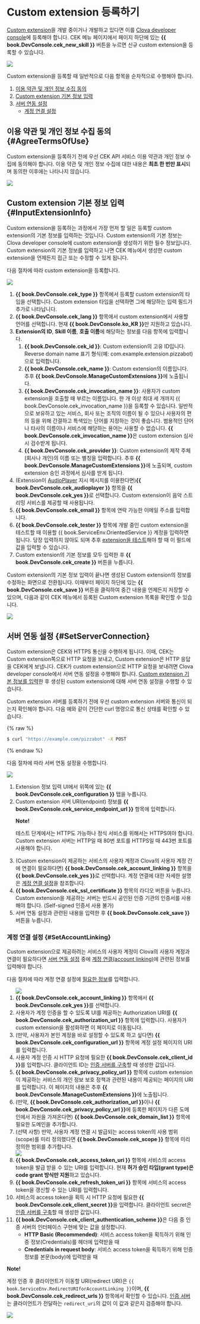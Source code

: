 # Custom extension 등록하기
[Custom extension](/Develop/Guides/Build_Custom_Extension.md)을 개발 중이거나 개발하고 있다면 이를 [Clova developer console](/DevConsole/ClovaDevConsole_Overview.md)에 등록해야 합니다. CEK 메뉴 페이지에서 페이지 하단에 있는 **{{ book.DevConsole.cek_new_skill }}** 버튼을 누르면 신규 custom extension을 등록할 수 있습니다.

![](/DevConsole/Assets/Images/DevConsole-First_Look_of_Extension_List.png)

Custom extension을 등록할 때 일반적으로 다음 항목을 순차적으로 수행해야 합니다.

<ol>
  <li><a href="#AgreeTermsOfUse">이용 약관 및 개인 정보 수집 동의</a></li>
  <li><a href="#InputExtensionInfo">Custom extension 기본 정보 입력</a></li>
  <li><a href="#SetServerConnection">서버 연동 설정</a>
    <ul>
      <li><a href="#SetAccountLinking">계정 연결 설정</a></li>
    </ul>
  </li>
</ol>

## 이용 약관 및 개인 정보 수집 동의 {#AgreeTermsOfUse}

Custom extension을 등록하기 전에 우선 CEK API 서비스 이용 약관과 개인 정보 수집에 동의해야 합니다. 이용 약관 및 개인 정보 수집에 대한 내용은 **최초 한 번만 표시**되며 동의한 이후에는 나타나지 않습니다.

![](/DevConsole/Assets/Images/DevConsole-Agree_Terms_of_Use_and_Collecting_Personal_Info.png)

## Custom extension 기본 정보 입력 {#InputExtensionInfo}

Custom extension을 등록하는 과정에서 가장 먼저 할 일은 등록할 custom extension의 기본 정보를 입력하는 것입니다. Custom extension의 기본 정보는 Clova developer console에 custom extension을 생성하기 위한 필수 정보입니다. Custom extension의 기본 정보를 입력하고 나면 CEK 메뉴에서 생성한 custom extension을 언제든지 접근 또는 수정할 수 있게 됩니다.

다음 절차에 따라 custom extension을 등록합니다.

![](/DevConsole/Assets/Images/DevConsole-Create_New_Custom_Extension.png)

<ol>
  <li><strong>{{ book.DevConsole.cek_type }}</strong> 항목에서 등록할 custom extension의 타입을 선택합니다. Custom extension 타입을 선택하면 그에 해당하는 입력 필드가 추가로 나타납니다.</li>
  <li><strong>{{ book.DevConsole.cek_lang }}</strong> 항목에서 custom extension에서 사용할 언어를 선택합니다. 현재 <strong>{{ book.DevConsole.ko_KR }}</strong>만 지원하고 있습니다.</li>
  <li><strong>Extension의 ID</strong>, <strong>Skill 이름</strong>, <strong>호출 이름</strong>에 해당하는 정보를 다음 항목에 입력합니다.
    <ol>
      <li><strong>{{ book.DevConsole.cek_id }}</strong>: Custom extension의 고유 ID입니다. Reverse domain name 표기 형식(예: com.example.extension.pizzabot)으로 입력합니다.</li>
      <li><strong>{{ book.DevConsole.cek_name }}</strong>: Custom extension의 이름입니다. 추후 <strong>{{ book.DevConsole.ManageCustomExtensions }}</strong>에 노출됩니다.</li>
      <li><strong>{{ book.DevConsole.cek_invocation_name }}</strong>: 사용자가 custom extension을 호출할 때 부르는 이름입니다. 한 개 이상 최대 세 개까지 {{ book.DevConsole.cek_invocation_name }}을 등록할 수 있습니다. 일반적으로 보유하고 있는 서비스, 회사 또는 조직의 이름이 될 수 있으나 사용자의 편의 등을 위해 간결하고 특색있는 단어를 지정하는 것이 좋습니다. 범용적인 단어나 타사의 이름이나 서비스에 해당하는 용어는 사용할 수 없습니다. <strong>{{ book.DevConsole.cek_invocation_name }}</strong>은 custom extension 심사 시 검수받게 됩니다.</li>
      <li><strong>{{ book.DevConsole.cek_provider }}</strong>: Custom extension의 제작 주체(회사나 개인)의 이름 또는 별칭을 입력합니다. 추후 <strong>{{ book.DevConsole.ManageCustomExtensions }}</strong>에 노출되며, custom extension 승인 과정에서 심사를 받게 됩니다.</li>
    </ol>
  </li>
  <li>(Extension이 <a href="{{ book.DocMeta.ClovaClientDeveloperGuideBaseURI }}/Develop/References/CICInterface/AudioPlayer.md">AudioPlayer</a> 지시 메시지를 이용한다면)<strong>{{ book.DevConsole.cek_audioplayer }}</strong> 항목을 <strong>{{ book.DevConsole.cek_yes }}</strong>로 선택합니다. Custom extension이 음악 스트리밍 서비스를 제공할 때 사용됩니다.</li>
  <li><strong>{{ book.DevConsole.cek_email }}</strong> 항목에 연락 가능한 이메일 주소를 입력합니다.</li>
  <li><strong>{{ book.DevConsole.cek_tester }}</strong> 항목에 개발 중인 custom extension을 테스트할 때 이용할 {{ book.ServiceEnv.OrientedService }} 계정을 입력하면 됩니다. 당장 입력하지 않아도 되며 추후 <a href="/DevConsole/Guides/ManageCustomExtension/Test_Custom_Extension.md">extension을 테스트</a>해야 할 때 이 필드에 값을 입력할 수 있습니다.</li>
  <li>Custom extension의 기본 정보를 모두 입력한 후 <strong>{{ book.DevConsole.cek_create }}</strong> 버튼을 누릅니다.</li>
</ol>

Custom extension의 기본 정보 입력이 끝나면 생성된 Custom extension의 정보를 수정하는 화면으로 전환됩니다. 이때부터 페이지 하단에 있는 **{{ book.DevConsole.cek_save }}** 버튼을 클릭하여 중간 내용을 언제든지 저장할 수 있으며, 다음과 같이 CEK 메뉴에서 등록된 Custom extension 목록을 확인할 수 있습니다.

![](/DevConsole/Assets/Images/DevConsole-Custom_Extension_List_After_Creation.png)

## 서버 연동 설정 {#SetServerConnection}

Custom extension은 CEK와 HTTPS 통신을 수행하게 됩니다. 이때, CEK는 Custom extension쪽으로 HTTP 요청을 보내고, Custom extension은 HTTP 응답을 CEK에게 보냅니다. CEK가 custom extension으로 HTTP 요청을 보내려면 Clova developer console에서 서버 연동 설정을 수행해야 합니다. [Custom extension 기본 정보를 입력](#InputExtensionInfo)한 후 생성된 custom extension에 대해 서버 연동 설정을 수행할 수 있습니다.

Custom extension 서버를 등록하기 전에 우선 custom extension 서버와 통신이 되는지 확인해야 합니다. 다음 예와 같이 간단한 curl 명령으로 통신 상태를 확인할 수 있습니다.

{% raw %}
```bash
$ curl "https://example.com/pizzabot" -X POST
```
{% endraw %}

다음 절차에 따라 서버 연동 설정을 수행합니다.

![](/DevConsole/Assets/Images/DevConsole-Custom_Extension_Server_Settings.png)

<ol>
  <li>Extension 정보 입력 UI에서 위쪽에 있는 <strong>{{ book.DevConsole.cek_configuration }}</strong> 탭을 누릅니다.</li>
  <li>Custom extension 서버 URI(endpoint) 정보를 <strong>{{ book.DevConsole.cek_service_endpoint_url }}</strong> 항목에 입력합니다.
    <div class="note">
      <p><strong>Note!</strong></p>
      <p>테스트 단계에서는 HTTP도 가능하나 정식 서비스를 위해서는 HTTPS여야 합니다. Custom extension 서버는 HTTP일 때 80번 포트를 HTTPS일 때 443번 포트를 사용해야 합니다.</p>
    </div>
  </li>
  <li>(Custom extension이 제공하는 서비스의 사용자 계정과 Clova의 사용자 계정 간에 연결이 필요하다면) <strong>{{ book.DevConsole.cek_account_linking }}</strong> 항목을 <strong>{{ book.DevConsole.cek_yes }}</strong>로 선택합니다. 계정 연결에 대한 자세한 설명은 <a href="#SetAccountLinking">계정 연결 설정</a>을 참조합니다.</li>
  <li><strong>{{ book.DevConsole.cek_ssl_certificate }}</strong> 항목의 라디오 버튼을 누릅니다. Custom extension을 제공하는 서버는 반드시 공인된 인증 기관의 인증서를 사용해야 합니다. (Self-signed 인증서 사용 불가)</li>
  <li>서버 연동 설정과 관련된 내용을 입력한 후 <strong>{{ book.DevConsole.cek_save }}</strong> 버튼을 누릅니다.</li>
</ol>

### 계정 연결 설정 {#SetAccountLinking}

Custom extension으로 제공하려는 서비스의 사용자 계정이 Clova의 사용자 계정과 연결이 필요하다면 [서버 연동 설정](#SetServerConnection) 중에 [계정 연결(account linking)](/Develop/Guides/Link_User_Account.md)에 관련된 정보를 입력해야 합니다.

다음 절차에 따라 계정 연결 설정에 [필요한 정보](/Develop/Guides/Link_User_Account.md#RegisterAccountLinkingInfo)를 입력합니다.

<ol>
  <img src="/DevConsole/Assets/Images/DevConsole-Custom_Extension_Accoun_Linking_Settings_1.png" />
  <li><strong>{{ book.DevConsole.cek_account_linking }}</strong> 항목에서 <strong>{{ book.DevConsole.cek_yes }}</strong>를 선택합니다.</li>
  <li>사용자가 계정 인증을 할 수 있도록 UI를 제공하는 Authorization URI를 <strong>{{ book.DevConsole.cek_authorization_url }}</strong> 항목에 입력합니다. 사용자가 custom extension을 활성화하면 이 페이지로 이동됩니다.</li>
  <li>(만약, 사용자가 본인 계정을 바로 설정할 수 있도록 하고 싶다면) <strong>{{ book.DevConsole.cek_configuration_url }}</strong> 항목에 계정 설정 페이지의 URI를 입력합니다.</li>
  <li>사용자 계정 인증 시 HTTP 요청에 필요한 <strong>{{ book.DevConsole.cek_client_id }}</strong>를 입력합니다. 클라이언트 ID는 <a href="/Develop/Guides/Link_User_Account.md#BuildAuthServer">인증 서버를 구축</a>할 때 생성한 값입니다.</li>
  <li><strong>{{ book.DevConsole.cek_privacy_policy_url }}</strong> 항목에 custom extension이 제공하는 서비스의 개인 정보 보호 정책과 관련된 내용이 제공되는 페이지의 URI를 입력합니다. 이 페이지의 내용은 추후 <strong>{{ book.DevConsole.ManageCustomExtensions }}</strong>에 노출됩니다.</li>
  <li>(만약, <strong>{{ book.DevConsole.cek_authorization_url }}</strong>이나 <strong>{{ book.DevConsole.cek_privacy_policy_url }}</strong>에 등록한 페이지가 다른 도메인에서 자원을 가져온다면) <strong>{{ book.DevConsole.cek_domain_list }}</strong> 항목에 필요한 도메인을 추가합니다.</li>
  <li>(선택 사항) 만약, 사용자 계정 연결 시 발급되는 access token의 사용 범위(scope)를 미리 정의했다면 <strong>{{ book.DevConsole.cek_scope }}</strong> 항목에 미리 정의한 범위를 추가합니다.</li>
  <img src="/DevConsole/Assets/Images/DevConsole-Custom_Extension_Accoun_Linking_Settings_2.png" />
  <li><strong>{{ book.DevConsole.cek_access_token_uri }}</strong> 항목에 서비스의 access token을 발급 받을 수 있는 URI를 입력합니다. 현재 <strong>허가 승인 타입(grant type)은 code grant 방식만 지원</strong>하고 있습니다.</li>
  <li><strong>{{ book.DevConsole.cek_refresh_token_uri }}</strong> 항목에 서비스의 access token을 갱신할 수 있는 URI를 입력합니다.</li>
  <li>서비스의 access token을 획득 시 HTTP 요청에 필요한 <strong>{{ book.DevConsole.cek_client_secret }}</strong>을 입력합니다. 클라이언트 secret은 <a href="/Develop/Guides/Link_User_Account.md#BuildAuthServer">인증 서버를 구축</a>할 때 생성한 값입니다.</li>
  <li><strong>{{ book.DevConsole.cek_client_authentication_scheme }}</strong>은 다음 중 인증 서버의 인터페이스 구현에 맞는 값을 설정합니다.
    <ul>
      <li><strong>HTTP Basic (Recommended)</strong>: 서비스 access token을 획득하기 위해 인증 정보(Credentials)를 헤더에 입력받을 때</li>
      <li><strong>Credentials in request body</strong>: 서비스 access token을 획득하기 위해 인증 정보를 본문(body)에 입력받을 때</li>
    </ul>
  </li>
</ol>

<div id="RedirectURI" class="note">
  <p><strong>Note!</strong></p>
  <p>계정 인증 후 클라이언트가 이동할 URI(redirect URI)은 <code>{{ book.ServiceEnv.RedirectURIforAccountLinking }}</code>이며, <strong>{{ book.DevConsole.cek_redirect_urls }}</strong> 항목에서 확인할 수 있습니다.</strong> <a href="/Develop/Guides/Link_User_Account.md#BuildAuthServer">인증 서버</a>는 클라이언트가 전달하는 <code>redirect_uri</code>의 값이 이 값과 같은지 검증해야 합니다.</p>
  <img src="/DevConsole/Assets/Images/DevConsole-Redirect_URI_for_Extension_Accoun_Linking.png" />
</div>
